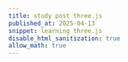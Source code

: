```yaml
---
title: study post three.js
published_at: 2025-04-13
snippet: learning three.js
disable_html_sanitization: true
allow_math: true
---
```


<script type="importmap">
  {
    "imports": {
      "three": "https://unpkg.com/three@<version>/build/three.module.js",
      "three/addons/": "https://unpkg.com/three@<version>/examples/jsm/"
    }
  }
</script>

<div id="threejs-container-hello"></div>